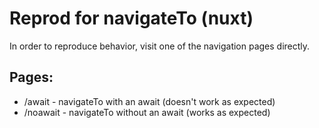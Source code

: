 # Reprod for navigateTo (nuxt)
In order to reproduce behavior, visit one of the navigation pages directly.
## Pages:
- /await - navigateTo with an await (doesn't work as expected)
- /noawait - navigateTo without an await (works as expected)